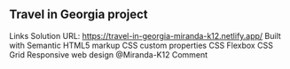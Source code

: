 ## Travel in Georgia project

Links
Solution URL: https://travel-in-georgia-miranda-k12.netlify.app/
Built with
Semantic HTML5 markup
CSS custom properties
CSS Flexbox
CSS Grid
Responsive web design
@Miranda-K12
Comment
